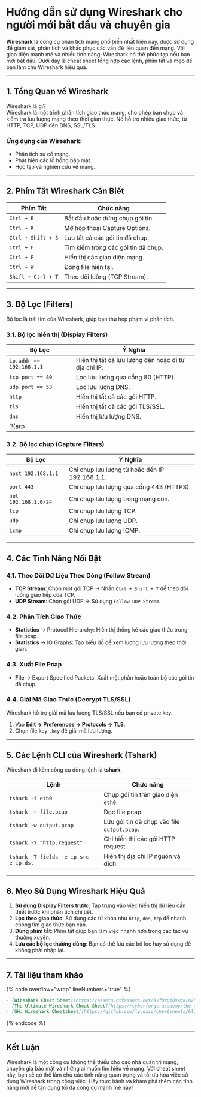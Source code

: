 # Hướng dẫn sử dụng Wireshark cho người mới bắt đầu và chuyên gia

**Wireshark** là công cụ phân tích mạng phổ biến nhất hiện nay, được sử dụng để giám sát, phân tích và khắc phục các vấn đề liên quan đến mạng. Với giao diện mạnh mẽ và nhiều tính năng, Wireshark có thể phức tạp nếu bạn mới bắt đầu. Dưới đây là cheat sheet tổng hợp các lệnh, phím tắt và mẹo để bạn làm chủ Wireshark hiệu quả.

***

## **1. Tổng Quan về Wireshark**

Wireshark là gì?\
Wireshark là một trình phân tích giao thức mạng, cho phép bạn chụp và kiểm tra lưu lượng mạng theo thời gian thực. Nó hỗ trợ nhiều giao thức, từ HTTP, TCP, UDP đến DNS, SSL/TLS.

### **Ứng dụng của Wireshark**:

* Phân tích sự cố mạng.
* Phát hiện các lỗ hổng bảo mật.
* Học tập và nghiên cứu về mạng.

***

## **2. Phím Tắt Wireshark Cần Biết**

| **Phím Tắt**       | **Chức năng**                       |
| ------------------ | ----------------------------------- |
| `Ctrl + E`         | Bắt đầu hoặc dừng chụp gói tin.     |
| `Ctrl + K`         | Mở hộp thoại Capture Options.       |
| `Ctrl + Shift + S` | Lưu tất cả các gói tin đã chụp.     |
| `Ctrl + F`         | Tìm kiếm trong các gói tin đã chụp. |
| `Ctrl + P`         | Hiển thị các giao diện mạng.        |
| `Ctrl + W`         | Đóng file hiện tại.                 |
| `Shift + Ctrl + T` | Theo dõi luồng (TCP Stream).        |

***

## **3. Bộ Lọc (Filters)**

Bộ lọc là trái tim của Wireshark, giúp bạn thu hẹp phạm vi phân tích.

### **3.1. Bộ lọc hiển thị (Display Filters)**

| **Bộ Lọc**               | **Ý Nghĩa**                                          |
| ------------------------ | ---------------------------------------------------- |
| `ip.addr == 192.168.1.1` | Hiển thị tất cả lưu lượng đến hoặc đi từ địa chỉ IP. |
| `tcp.port == 80`         | Lọc lưu lượng qua cổng 80 (HTTP).                    |
| `udp.port == 53`         | Lọc lưu lượng DNS.                                   |
| `http`                   | Hiển thị tất cả các gói HTTP.                        |
| `tls`                    | Hiển thị tất cả các gói TLS/SSL.                     |
| `dns`                    | Hiển thị lưu lượng DNS.                              |
| \`!(arp                  |                                                      |

### **3.2. Bộ lọc chụp (Capture Filters)**

| **Bộ Lọc**           | **Ý Nghĩa**                                    |
| -------------------- | ---------------------------------------------- |
| `host 192.168.1.1`   | Chỉ chụp lưu lượng từ hoặc đến IP 192.168.1.1. |
| `port 443`           | Chỉ chụp lưu lượng qua cổng 443 (HTTPS).       |
| `net 192.168.1.0/24` | Chỉ chụp lưu lượng trong mạng con.             |
| `tcp`                | Chỉ chụp lưu lượng TCP.                        |
| `udp`                | Chỉ chụp lưu lượng UDP.                        |
| `icmp`               | Chỉ chụp lưu lượng ICMP.                       |

***

## **4. Các Tính Năng Nổi Bật**

### **4.1. Theo Dõi Dữ Liệu Theo Dòng (Follow Stream)**

* **TCP Stream**: Chọn một gói TCP → Nhấn `Ctrl + Shift + T` để theo dõi luồng giao tiếp của TCP.
* **UDP Stream**: Chọn gói UDP → Sử dụng `Follow UDP Stream`.

### **4.2. Phân Tích Giao Thức**

* **Statistics** → Protocol Hierarchy: Hiển thị thống kê các giao thức trong file pcap.
* **Statistics** → IO Graphs: Tạo biểu đồ để xem lượng lưu lượng theo thời gian.

### **4.3. Xuất File Pcap**

* **File** → Export Specified Packets: Xuất một phần hoặc toàn bộ các gói tin đã chụp.

### **4.4. Giải Mã Giao Thức (Decrypt TLS/SSL)**

Wireshark hỗ trợ giải mã lưu lượng TLS/SSL nếu bạn có private key.

1. Vào **Edit → Preferences → Protocols → TLS**.
2. Chọn file key `.key` để giải mã lưu lượng.

***

## **5. Các Lệnh CLI của Wireshark (Tshark)**

Wireshark đi kèm công cụ dòng lệnh là **tshark**.

| **Lệnh**                               | **Chức năng**                               |
| -------------------------------------- | ------------------------------------------- |
| `tshark -i eth0`                       | Chụp gói tin trên giao diện `eth0`.         |
| `tshark -r file.pcap`                  | Đọc file pcap.                              |
| `tshark -w output.pcap`                | Lưu gói tin đã chụp vào file `output.pcap`. |
| `tshark -Y "http.request"`             | Chỉ hiển thị các gói HTTP request.          |
| `tshark -T fields -e ip.src -e ip.dst` | Hiển thị địa chỉ IP nguồn và đích.          |

***

## **6. Mẹo Sử Dụng Wireshark Hiệu Quả**

1. **Sử dụng Display Filters trước**: Tập trung vào việc hiển thị dữ liệu cần thiết trước khi phân tích chi tiết.
2. **Lọc theo giao thức**: Sử dụng các từ khóa như `http`, `dns`, `tcp` để nhanh chóng tìm giao thức bạn cần.
3. **Dùng phím tắt**: Phím tắt giúp bạn làm việc nhanh hơn trong các tác vụ thường xuyên.
4. **Lưu các bộ lọc thường dùng**: Bạn có thể lưu các bộ lọc hay sử dụng để không phải nhập lại.

***

## **7. Tài liệu tham khảo**

{% code overflow="wrap" lineNumbers="true" %}
```markdown
- [Wireshark Cheat Sheet](https://assets.ctfassets.net/kvf8rpi09wgk/a2PBJT7Qq9XL7Bbf81Ajh/e28b9c889edc13ddb1e81ed5ce678809/Wireshark_Cheat_Sheet__6_.pdf)
- [The Ultimate Wireshark Cheat Sheet](https://cyberforge.academy/the-ultimate-wireshark-cheat-sheet-for-cybersecurity-professionals/)
- [GH: Wireshark Cheatsheet](https://github.com/lyudaio/cheatsheets/blob/main/security/tools/wireshark.md)
```
{% endcode %}

***

## **Kết Luận**

Wireshark là một công cụ không thể thiếu cho các nhà quản trị mạng, chuyên gia bảo mật và những ai muốn tìm hiểu về mạng. Với cheat sheet này, bạn sẽ có thể làm chủ các tính năng quan trọng và tối ưu hóa việc sử dụng Wireshark trong công việc. Hãy thực hành và khám phá thêm các tính năng mới để tận dụng tối đa công cụ mạnh mẽ này!
